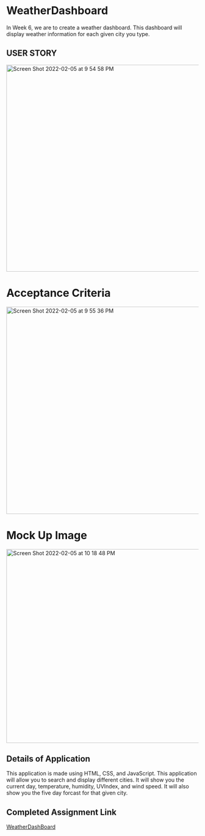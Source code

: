# WeatherDashboard
In Week 6, we are to create a weather dashboard. This dashboard will display weather information for each given city you type. 
## USER STORY
<img width="542" alt="Screen Shot 2022-02-05 at 9 54 58 PM" src="https://user-images.githubusercontent.com/94761193/152666084-bee591b5-34ce-49cc-a1fc-77ca8c279484.png">


# Acceptance Criteria
<img width="543" alt="Screen Shot 2022-02-05 at 9 55 36 PM" src="https://user-images.githubusercontent.com/94761193/152666086-421e05b7-a04f-4d54-aa5a-cf336e6de85e.png">



# Mock Up Image
<img width="508" alt="Screen Shot 2022-02-05 at 10 18 48 PM" src="https://user-images.githubusercontent.com/94761193/152666504-2aecb28c-1f1e-4c0f-b23f-17fd95b77114.png">


## Details of Application
This application is made using HTML, CSS, and JavaScript.
This application will allow you to search and display different cities. It will show you the current day, temperature, humidity, UVIndex, and wind speed. It will also show you the five day forcast for that given city.

## Completed Assignment Link
[WeatherDashBoard](https://lf56.github.io/WeatherDashboard/)
